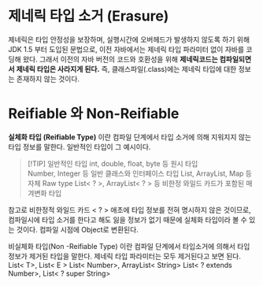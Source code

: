 # 제네릭 타입 소거 (Erasure) 
제네릭은 타입 안정성을 보장하며, 실행시간에 오버헤드가 발생하지 않도록 하기 위해 JDK 1.5 부터 도입된 문법으로, 이전 자바에서는 제네릭 타입 파라미터 없이 자바를 코딩해 왔다. 그래서 이전의 자바 버전의 코드와 호환성을 위해 **제네릭코드는 컴파일되면서 제네릭 타입은 사라지게 된다.** 
즉, 클래스파일(.class)에는 제네릭 타입에 대한 정보는 존재하지 않는 것이다. 

# Reifiable 와 Non-Reifiable 
**실체화 타입 (Reifiable Type)** 이란 컴파일 단계에서 타입 소거에 의해 지워지지 않는 타입 정보를 말한다. 일반적인 타입이 그 예시이다. 

>[!TIP] 일반적인 타입 
>int, double, float, byte 등  원시 타입  
>Number, Integer 등 일반 클래스와  인터페이스 타입
>List, ArrayList, Map 등 자체  Raw type
>List< ? >, ArrayList< ? > 등 비한정 와일드 카드가 포함된 매겨변화 타입 

참고로 비한정적 와일드 카드 < ? > 애초에 타입 정보를 전혀 명시하지 않은 것이므로, 컴파일시에 타입 소거를 한다고 해도 잃을 정보가 없기 때문에 실체화 타입이라 볼 수 있는 것이다. 컴파일 시점에 Object로 변환된다. 

비실체화 타입(Non -Reifiable Type) 이란 컴파일 단계에서 타입소거에 의해서 타입 정보가 제거된 타입을 말한다. 제네릭 타입 파라미터는 모두 제거된다고 보면 된다. 
List< T>, List< E >
List< Number>, ArrayList< String> 
List< ? extends Number>, List< ? super String>


